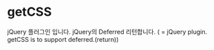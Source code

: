 getCSS
======

jQuery 플러그인 입니다. jQuery의 Deferred 리턴합니다.
( = jQuery plugin. getCSS is to support deferred.(return))
